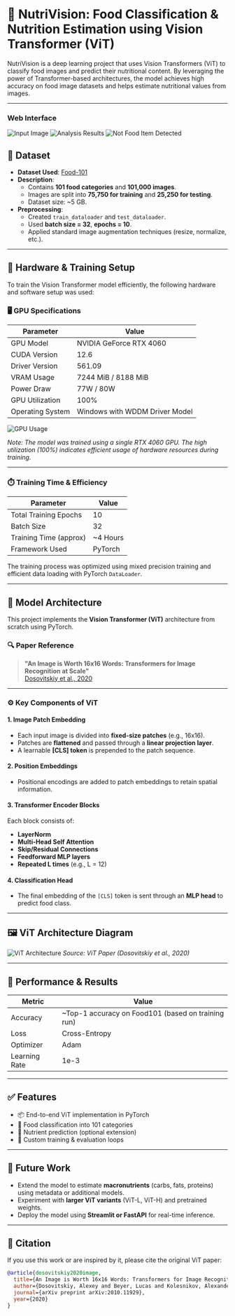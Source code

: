 # 🥗 NutriVision: Food Classification & Nutrition Estimation using Vision Transformer (ViT)

NutriVision is a deep learning project that uses Vision Transformers (ViT) to classify food images and predict their nutritional content. By leveraging the power of Transformer-based architectures, the model achieves high accuracy on food image datasets and helps estimate nutritional values from images.

---
### Web Interface
![Input Image](https://github.com/officialamit558/NutriVision/blob/main/Screenshot%202025-05-12%20103357.png)
![Analysis Results](https://github.com/officialamit558/NutriVision/blob/main/Screenshot%202025-05-12%20103432.png)
![Not Food Item Detected](https://github.com/officialamit558/NutriVision/blob/main/Screenshot%202025-05-12%20103523.png)

## 📁 Dataset

- **Dataset Used**: [Food-101](https://data.vision.ee.ethz.ch/cvl/datasets_extra/food-101/)  
- **Description**:  
  - Contains **101 food categories** and **101,000 images**.
  - Images are split into **75,750 for training** and **25,250 for testing**.
  - Dataset size: ~5 GB.
- **Preprocessing**:
  - Created `train_dataloader` and `test_dataloader`.
  - Used **batch size = 32**, **epochs = 10**.
  - Applied standard image augmentation techniques (resize, normalize, etc.).

---
## 🔧 Hardware & Training Setup

To train the Vision Transformer model efficiently, the following hardware and software setup was used:

### 🖥️ GPU Specifications

| Parameter         | Value                            |
|------------------|----------------------------------|
| GPU Model         | NVIDIA GeForce RTX 4060          |
| CUDA Version      | 12.6                             |
| Driver Version    | 561.09                           |
| VRAM Usage        | 7244 MiB / 8188 MiB              |
| Power Draw        | 77W / 80W                        |
| GPU Utilization   | 100%                             |
| Operating System  | Windows with WDDM Driver Model   |

![GPU Usage](https://github.com/officialamit558/NutriVision/blob/main/GPU_Used.png)

*Note: The model was trained using a single RTX 4060 GPU. The high utilization (100%) indicates efficient usage of hardware resources during training.*

---

### ⏱️ Training Time & Efficiency

| Parameter             | Value            |
|----------------------|------------------|
| Total Training Epochs | 10               |
| Batch Size            | 32               |
| Training Time (approx)| ~4 Hours      |
| Framework Used        | PyTorch          |

The training process was optimized using mixed precision training and efficient data loading with PyTorch `DataLoader`.

---


## 🧠 Model Architecture

This project implements the **Vision Transformer (ViT)** architecture from scratch using PyTorch.

### 🔍 Paper Reference

> **"An Image is Worth 16x16 Words: Transformers for Image Recognition at Scale"**  
> [Dosovitskiy et al., 2020](https://arxiv.org/abs/2010.11929)

---

### ⚙️ Key Components of ViT

#### 1. **Image Patch Embedding**
- Each input image is divided into **fixed-size patches** (e.g., 16x16).
- Patches are **flattened** and passed through a **linear projection layer**.
- A learnable **[CLS] token** is prepended to the patch sequence.

#### 2. **Position Embeddings**
- Positional encodings are added to patch embeddings to retain spatial information.

#### 3. **Transformer Encoder Blocks**
Each block consists of:
- **LayerNorm**
- **Multi-Head Self Attention**
- **Skip/Residual Connections**
- **Feedforward MLP layers**
- **Repeated L times** (e.g., L = 12)

#### 4. **Classification Head**
- The final embedding of the `[CLS]` token is sent through an **MLP head** to predict food class.

---

## 🖼️ ViT Architecture Diagram

![ViT Architecture](https://github.com/officialamit558/NutriVision/blob/main/ViT.png)
*Source: ViT Paper (Dosovitskiy et al., 2020)*

---

## 🧪 Performance & Results

| Metric           | Value        |
|------------------|--------------|
| Accuracy         | ~Top-1 accuracy on Food101 (based on training run) |
| Loss             | Cross-Entropy |
| Optimizer        | Adam |
| Learning Rate    | 1e-3 |

---

## ✅ Features

- 📦 End-to-end ViT implementation in PyTorch  
- 🍱 Food classification into 101 categories  
- 🔢 Nutrient prediction (optional extension)  
- 🧪 Custom training & evaluation loops  

---

## 📌 Future Work

- Extend the model to estimate **macronutrients** (carbs, fats, proteins) using metadata or additional models.
- Experiment with **larger ViT variants** (ViT-L, ViT-H) and pretrained weights.
- Deploy the model using **Streamlit or FastAPI** for real-time inference.

---

## 📜 Citation

If you use this work or are inspired by it, please cite the original ViT paper:

```bibtex
@article{dosovitskiy2020image,
  title={An Image is Worth 16x16 Words: Transformers for Image Recognition at Scale},
  author={Dosovitskiy, Alexey and Beyer, Lucas and Kolesnikov, Alexander and Weissenborn, Dirk et al.},
  journal={arXiv preprint arXiv:2010.11929},
  year={2020}
}

